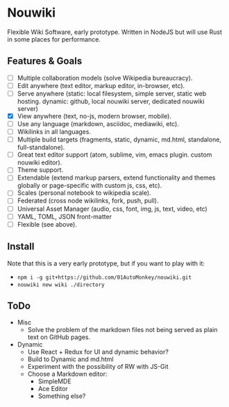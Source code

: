 # Nouwiki

Flexible Wiki Software, early prototype. Written in NodeJS but will use Rust in some places for performance.

## Features & Goals

- [ ] Multiple collaboration models (solve Wikipedia bureaucracy).
- [ ] Edit anywhere (text editor, markup editor, in-browser, etc).
- [ ] Serve anywhere (static: local filesystem, simple server, static web hosting. dynamic: github, local nouwiki server, dedicated nouwiki server)
- [x] View anywhere (text, no-js, modern browser, mobile).
- [ ] Use any language (markdown, asciidoc, mediawiki, etc).
- [ ] Wikilinks in all languages.
- [ ] Multiple build targets (fragments, static, dynamic, md.html, standalone, full-standalone).
- [ ] Great text editor support (atom, sublime, vim, emacs plugin. custom nouwiki editor).
- [ ] Theme support.
- [ ] Extendable (extend markup parsers, extend functionality and themes globally or page-specific with custom js, css, etc).
- [ ] Scales (personal notebook to wikipedia scale).
- [ ] Federated (cross node wikilinks, fork, push, pull).
- [ ] Universal Asset Manager (audio, css, font, img, js, text, video, etc)
- [ ] YAML, TOML, JSON front-matter
- [ ] Flexible (see above).

## Install

Note that this is a very early prototype, but if you want to play with it:

- `npm i -g git+https://github.com/01AutoMonkey/nouwiki.git`
- `nouwiki new wiki ./directory`

## ToDo

- Misc
	- Solve the problem of the markdown files not being served as plain text on GitHub pages.
- Dynamic
	- Use React + Redux for UI and dynamic behavior?
	- Build to Dynamic and md.html
	- Experiment with the possibility of RW with JS-Git
	- Choose a Markdown editor:
		- SimpleMDE
		- Ace Editor
		- Something else?
